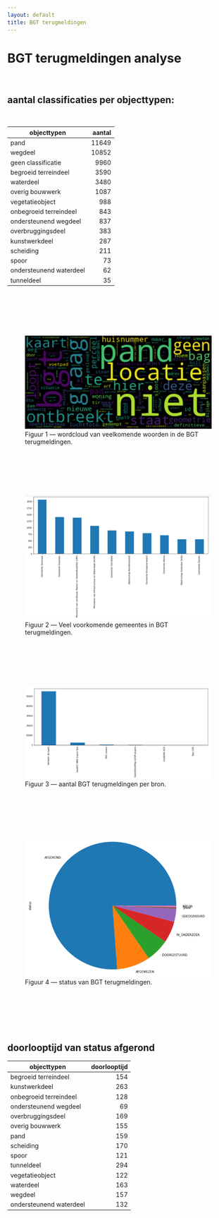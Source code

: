 ```yaml
---
layout: default
title: BGT terugmeldingen
---
```


# BGT terugmeldingen analyse

<br>

## aantal classificaties per objecttypen:

<br> 

| objecttypen                   |aantal |
|-------------------------------|------:|
| pand                          | 11649 |
| wegdeel                       | 10852 |
| geen classificatie            | 9960  |
| begroeid terreindeel          | 3590  |
| waterdeel                     | 3480  |
| overig bouwwerk               | 1087  |
| vegetatieobject               | 988   |
| onbegroeid terreindeel        | 843   |
| ondersteunend wegdeel         | 837   |
| overbruggingsdeel             | 383   |
| kunstwerkdeel                 | 287   |
| scheiding                     | 211   |
| spoor                         | 73    |'
| ondersteunend waterdeel       | 62    |
| tunneldeel                    | 35    |



<br>
<br>
<br>
<br>
<br>


<figure id="figuur-1">
  <a href="wordcloud.png">
    <img src="wordcloud.png">
  </a>
  <figcaption>
    Figuur 1 ― wordcloud van veelkomende woorden in de BGT terugmeldingen. 
  </figcaption>
</figure>
<br>
<br>
<br>
<br>
<br>
<figure id="figuur-2">
  <a href="meldingen_gemeente.PNG">
    <img src="meldingen_gemeente.PNG">
  </a>
  <figcaption>
    Figuur 2 ― Veel voorkomende gemeentes in BGT terugmeldingen. 
  </figcaption>
</figure>
<br>
<br>
<br>
<br>
<br>
<figure id="figuur-3">
  <a href="bron.PNG">
    <img src="bron.PNG">
  </a>
  <figcaption>
    Figuur 3 ― aantal BGT terugmeldingen per bron. 
  </figcaption>
</figure>
<br>
<br>
<br>
<br>
<br>
<figure id="figuur-4">
  <a href="status.PNG">
    <img src="status.PNG">
  </a>
  <figcaption>
    Figuur 4 ― status van BGT terugmeldingen. 
  </figcaption>
</figure>
<br>
<br>
<br>
<br>
<br>

## doorlooptijd van status afgerond

| objecttypen                 |doorlooptijd |
|-----------------------------|----:|
| begroeid terreindeel        | 154 |
| kunstwerkdeel               | 263 |
| onbegroeid terreindeel      | 128 |
| ondersteunend wegdeel       | 69  |
| overbruggingsdeel           | 169 |
| overig bouwwerk             | 155 |
| pand                        | 159 |
| scheiding                   | 170 |
| spoor                       | 121 |
| tunneldeel                  | 294 |
| vegetatieobject             | 122 |
| waterdeel                   | 163 |
| wegdeel                     | 157 |
| ondersteunend waterdeel     | 132 |


